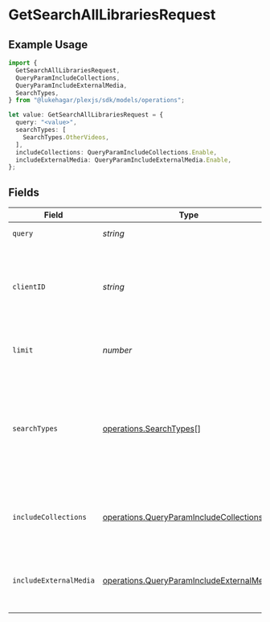 # GetSearchAllLibrariesRequest

## Example Usage

```typescript
import {
  GetSearchAllLibrariesRequest,
  QueryParamIncludeCollections,
  QueryParamIncludeExternalMedia,
  SearchTypes,
} from "@lukehagar/plexjs/sdk/models/operations";

let value: GetSearchAllLibrariesRequest = {
  query: "<value>",
  searchTypes: [
    SearchTypes.OtherVideos,
  ],
  includeCollections: QueryParamIncludeCollections.Enable,
  includeExternalMedia: QueryParamIncludeExternalMedia.Enable,
};
```

## Fields

| Field                                                                                                         | Type                                                                                                          | Required                                                                                                      | Description                                                                                                   | Example                                                                                                       |
| ------------------------------------------------------------------------------------------------------------- | ------------------------------------------------------------------------------------------------------------- | ------------------------------------------------------------------------------------------------------------- | ------------------------------------------------------------------------------------------------------------- | ------------------------------------------------------------------------------------------------------------- |
| `query`                                                                                                       | *string*                                                                                                      | :heavy_check_mark:                                                                                            | The search query term.                                                                                        |                                                                                                               |
| `clientID`                                                                                                    | *string*                                                                                                      | :heavy_minus_sign:                                                                                            | An opaque identifier unique to the client (UUID, serial number, or other unique device ID)                    | 3381b62b-9ab7-4e37-827b-203e9809eb58                                                                          |
| `limit`                                                                                                       | *number*                                                                                                      | :heavy_minus_sign:                                                                                            | Limit the number of results returned.                                                                         |                                                                                                               |
| `searchTypes`                                                                                                 | [operations.SearchTypes](../../../sdk/models/operations/searchtypes.md)[]                                     | :heavy_minus_sign:                                                                                            | A comma-separated list of search types to include. Valid values are: movies, music, otherVideos, people, tv.<br/> | movies,music,otherVideos,people,tv                                                                            |
| `includeCollections`                                                                                          | [operations.QueryParamIncludeCollections](../../../sdk/models/operations/queryparamincludecollections.md)     | :heavy_minus_sign:                                                                                            | Whether to include collections in the search results.                                                         | 1                                                                                                             |
| `includeExternalMedia`                                                                                        | [operations.QueryParamIncludeExternalMedia](../../../sdk/models/operations/queryparamincludeexternalmedia.md) | :heavy_minus_sign:                                                                                            | Whether to include external media in the search results.                                                      | 1                                                                                                             |